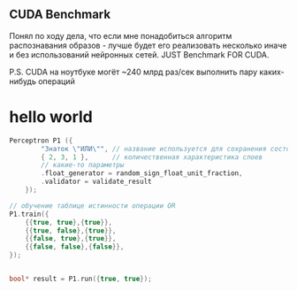 ## CUDA Benchmark

Понял по ходу дела, что если мне понадобиться алгоритм распознавания образов - лучше будет его реализовать несколько иначе и без использований нейронных сетей.
JUST Benchmark FOR CUDA.

P.S. CUDA на ноутбуке могёт ~240 млрд раз/сек выполнить пару каких-нибудь операций

# hello world

```C++
Perceptron P1 ({
        "Знаток \"ИЛИ\"", // название используется для сохранения состояния в файл
        { 2, 3, 1 },      // количественная характеристика слоев
        // какие-то параметры
        .float_generator = random_sign_float_unit_fraction,
        .validator = validate_result
    });

// обучение таблице истинности операции OR
P1.train({
    {{true, true},{true}},
    {{true, false},{true}},
    {{false, true},{true}},
    {{false, false},{false}},
});


bool* result = P1.run({true, true});
```
